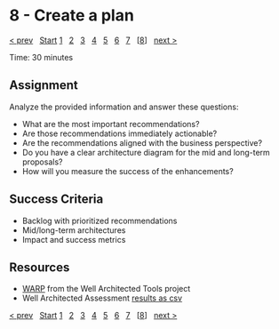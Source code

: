 # 8 - Create a plan

[&lt; prev][prev] &nbsp; [Start][start] [1][1] &nbsp; [2][2] &nbsp; [3][3] &nbsp; [4][4] &nbsp; [5][5] &nbsp; [6][6] &nbsp; [7][7] &nbsp; \[[8][8]\] &nbsp; [next &gt;][next]

Time: 30 minutes

## Assignment

Analyze the provided information and answer these questions:

* What are the most important recommendations?
* Are those recommendations immediately actionable?
* Are the recommendations aligned with the business perspective?
* Do you have a clear architecture diagram for the mid and long-term proposals?
* How will you measure the success of the enhancements?

## Success Criteria

* Backlog with prioritized recommendations
* Mid/long-term architectures
* Impact and success metrics

## Resources

* [WARP](https://github.com/Azure/WellArchitected-Tools/tree/main/WARP/devops) from the Well Architected Tools project
* Well Architected Assessment [results as csv](../support%20materials/Contoso_Inc._Insurance_Company_v1.csv)

[&lt; prev][prev] &nbsp; [Start][start] [1][1] &nbsp; [2][2] &nbsp; [3][3] &nbsp; [4][4] &nbsp; [5][5] &nbsp; [6][6] &nbsp; [7][7] &nbsp; \[[8][8]\] &nbsp; [next &gt;][next]

[prev]: 07.Operations.md
[next]: ../README.md

[start]: ../README.md
[1]: 01.CustomerCase.md
[2]: 02.PlanCollection.md
[3]: 03.CostOptimization.md
[4]: 04.Security.md
[5]: 05.Reliability.md
[6]: 06.Performance.md
[7]: 07.Operations.md
[8]: 08.CreatePlan.md
